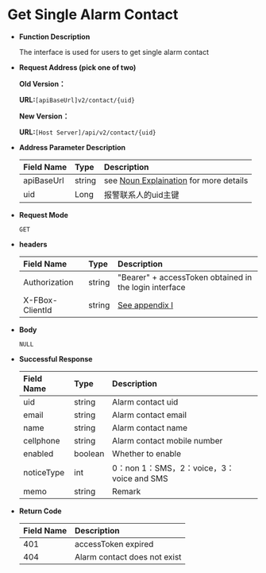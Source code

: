 # Get Single Alarm Contact

* **Function Description**

   The interface is used for users to get single alarm contact

* **Request Address \(pick one of two\)**

   **Old Version：**

   **URL:**`[apiBaseUrl]v2/contact/{uid}`

   **New Version：**

   **URL:**`[Host Server]/api/v2/contact/{uid}`

* **Address Parameter Description**

  | Field Name | Type | Description |
  | :--- | :--- | :--- |
  | apiBaseUrl | string | see [Noun Explaination](https://app.gitbook.com/@upsilonauto/s/sdk-interface-and-http-interface/~/drafts/-Mj8wlgyy_R51z8IfQDt/http-document-1/login-interface/noun-explain-or-fbox-document) for more details |
  | uid | Long | 报警联系人的uid主键 |

* **Request Mode**

   `GET`

* **headers**

  | Field Name | Type | Description |
  | :--- | :--- | :--- |
  | Authorization | string | "Bearer" + accessToken obtained in the login interface |
  | X-FBox-ClientId | string | [See appendix I](https://app.gitbook.com/@upsilonauto/s/sdk-interface-and-http-interface/~/drafts/-Mj96b3PNyYjsgMj5D8Y/http-document-1/appendix/untitled) |

* **Body**

   `NULL`

* **Successful Response**

  | Field Name | Type | Description |
  | :--- | :--- | :--- |
  | uid | string | Alarm contact uid |
  | email | string | Alarm contact email |
  | name | string | Alarm contact name |
  | cellphone | string | Alarm contact mobile number |
  | enabled | boolean | Whether to enable |
  | noticeType | int | 0：non 1：SMS，2：voice，3：voice and SMS |
  | memo | string | Remark |

* **Return Code**

  | Field Name | Description |
  | :--- | :--- |
  | 401 | accessToken expired |
  | 404 | Alarm contact does not exist |

